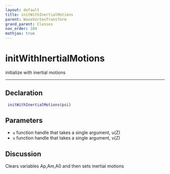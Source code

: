 ```yaml
---
layout: default
title: initWithInertialMotions
parent: WaveVortexTransform
grand_parent: Classes
nav_order: 104
mathjax: true
---
```


#  initWithInertialMotions

initialize with inertial motions


---

## Declaration
```matlab
 initWithInertialMotions(psi)
```
## Parameters
+ `u`  function handle that takes a single argument, u(Z)
+ `v`  function handle that takes a single argument, v(Z)

## Discussion

  Clears variables Ap,Am,A0 and then sets inertial motions
        
